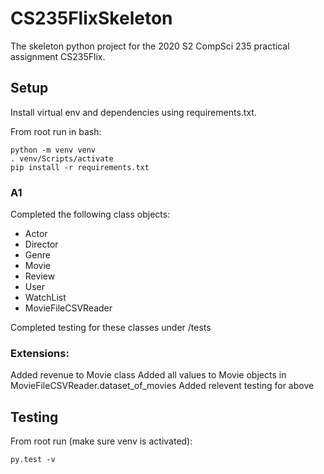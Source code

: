 # CS235FlixSkeleton
The skeleton python project for the 2020 S2 CompSci 235 practical assignment CS235Flix.

## Setup
Install virtual env and dependencies using requirements.txt.

From root run in bash:
```shell
python -m venv venv
. venv/Scripts/activate
pip install -r requirements.txt
```

### A1
Completed the following class objects:
- Actor
- Director
- Genre
- Movie
- Review
- User
- WatchList
- MovieFileCSVReader

Completed testing for these classes under /tests

### Extensions:

Added revenue to Movie class
Added all values to Movie objects in MovieFileCSVReader.dataset_of_movies
Added relevent testing for above

## Testing
From root run (make sure venv is activated):
```shell
py.test -v
```